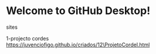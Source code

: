 # Welcome to GitHub Desktop!

sites

1-projecto cordes
https://juvenciofigo.github.io/criados/12\ProjetoCordel.html



